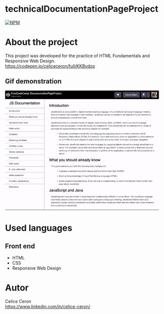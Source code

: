 # technicalDocumentationPageProject
[![NPM](https://img.shields.io/npm/l/react)](https://github.com/celiceceron/technicalDocumentationPageProject/blob/master/licence) 

# About the project
This project was developed for the practice of HTML Fundamentals and Responsive Web Design. <br>
https://codepen.io/celiceceron/full/KKBvdzp

## Gif demonstration
![Web 1](https://github.com/celiceceron/technicalDocumentationPageProject/blob/7435de835e3d3ecebba7a15e9b0a862d47011a20/web%20page.gif)

# Used languages
## Front end
- HTML
- CSS 
- Responsive Web Design

# Autor
Celice Ceron <br>
https://www.linkedin.com/in/celice-ceron/
